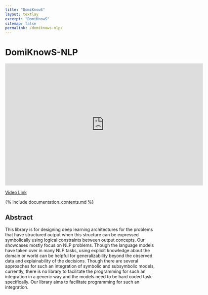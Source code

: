 ```yaml
---
title: "DomiKnowS"
layout: textlay
excerpt: "DomiKnowS"
sitemap: false
permalink: /domiknows-nlp/
---
```

# DomiKnowS-NLP

<iframe id="kaltura_player" src="https://cdnapisec.kaltura.com/p/811482/sp/81148200/embedIframeJs/uiconf_id/27551951/partner_id/811482?iframeembed=true&playerId=kaltura_player&entry_id=1_umzqzdue&flashvars[streamerType]=auto&amp;flashvars[localizationCode]=en&amp;flashvars[leadWithHTML5]=true&amp;flashvars[sideBarContainer.plugin]=true&amp;flashvars[sideBarContainer.position]=left&amp;flashvars[sideBarContainer.clickToClose]=true&amp;flashvars[chapters.plugin]=true&amp;flashvars[chapters.layout]=vertical&amp;flashvars[chapters.thumbnailRotator]=false&amp;flashvars[streamSelector.plugin]=true&amp;flashvars[EmbedPlayer.SpinnerTarget]=videoHolder&amp;flashvars[dualScreen.plugin]=true&amp;flashvars[hotspots.plugin]=1&amp;flashvars[Kaltura.addCrossoriginToIframe]=true&amp;&wid=1_3gnoq3hz" width="640" height="396" allowfullscreen webkitallowfullscreen mozAllowFullScreen allow="autoplay *; fullscreen *; encrypted-media *" sandbox="allow-forms allow-same-origin allow-scripts allow-top-navigation allow-pointer-lock allow-popups allow-modals allow-orientation-lock allow-popups-to-escape-sandbox allow-presentation allow-top-navigation-by-user-activation" frameborder="0" title="Kaltura Player"></iframe>

[Video Link](https://mediaspace.msu.edu/media/ACL-Demo-Video+%282%29/1_umzqzdue)


{% include documentation_contents.md %}

## Abstract
This library is for designing deep learning architectures for the problems that have structured output when this structure can be expressed symbolically using logical constraints between output concepts. Our showcases mostly focus on NLP problems. Though the language models have taken over in many NLP tasks, using explicit knowledge about the domain or world can be helpful for generalizability beyond the observed data and explainability of the decisions. Though there are several approaches for such an integration of symbolic and subsymbolic models, currently, there is no library to facilitate the programming for such an integration in a generic way and the models need to be hard coded task-specifically. Our library aims to facilitate programming for such an integration.
